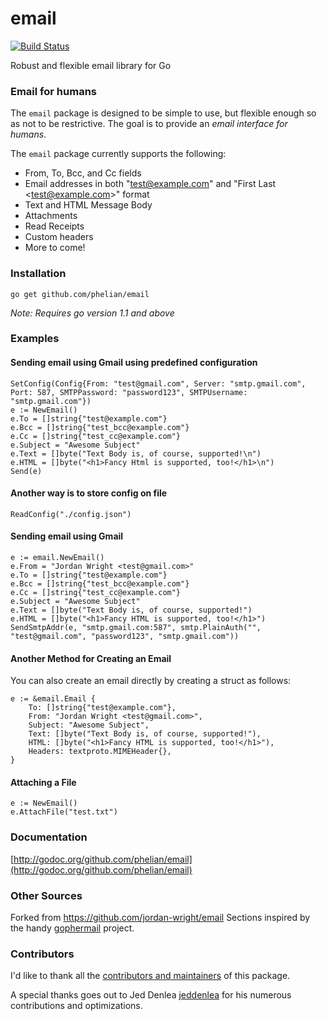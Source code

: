 email
=====

[![Build Status](https://travis-ci.org/phelian/email.png?branch=master)](https://travis-ci.org/phelian/email)

Robust and flexible email library for Go

### Email for humans
The ```email``` package is designed to be simple to use, but flexible enough so as not to be restrictive. The goal is to provide an *email interface for humans*.

The ```email``` package currently supports the following:
*  From, To, Bcc, and Cc fields
*  Email addresses in both "test@example.com" and "First Last &lt;test@example.com&gt;" format
*  Text and HTML Message Body
*  Attachments
*  Read Receipts
*  Custom headers
*  More to come!

### Installation
```go get github.com/phelian/email```

*Note: Requires go version 1.1 and above*

### Examples
#### Sending email using Gmail using predefined configuration
```
SetConfig(Config{From: "test@gmail.com", Server: "smtp.gmail.com", Port: 587, SMTPPassword: "password123", SMTPUsername: "smtp.gmail.com"})
e := NewEmail()
e.To = []string{"test@example.com"}
e.Bcc = []string{"test_bcc@example.com"}
e.Cc = []string{"test_cc@example.com"}
e.Subject = "Awesome Subject"
e.Text = []byte("Text Body is, of course, supported!\n")
e.HTML = []byte("<h1>Fancy Html is supported, too!</h1>\n")
Send(e)
```

#### Another way is to store config on file
```
ReadConfig("./config.json")
```

#### Sending email using Gmail
```
e := email.NewEmail()
e.From = "Jordan Wright <test@gmail.com>"
e.To = []string{"test@example.com"}
e.Bcc = []string{"test_bcc@example.com"}
e.Cc = []string{"test_cc@example.com"}
e.Subject = "Awesome Subject"
e.Text = []byte("Text Body is, of course, supported!")
e.HTML = []byte("<h1>Fancy HTML is supported, too!</h1>")
SendSmtpAddr(e, "smtp.gmail.com:587", smtp.PlainAuth("", "test@gmail.com", "password123", "smtp.gmail.com"))
```

#### Another Method for Creating an Email
You can also create an email directly by creating a struct as follows:
```
e := &email.Email {
	To: []string{"test@example.com"},
	From: "Jordan Wright <test@gmail.com>",
	Subject: "Awesome Subject",
	Text: []byte("Text Body is, of course, supported!"),
	HTML: []byte("<h1>Fancy HTML is supported, too!</h1>"),
	Headers: textproto.MIMEHeader{},
}
```

#### Attaching a File
```
e := NewEmail()
e.AttachFile("test.txt")
```

### Documentation
[http://godoc.org/github.com/phelian/email](http://godoc.org/github.com/phelian/email)

### Other Sources
Forked from https://github.com/jordan-wright/email
Sections inspired by the handy [gophermail](https://github.com/jpoehls/gophermail) project.

### Contributors
I'd like to thank all the [contributors and maintainers](https://github.com/jordan-wright/email/graphs/contributors) of this package.

A special thanks goes out to Jed Denlea [jeddenlea](https://github.com/jeddenlea) for his numerous contributions and optimizations.